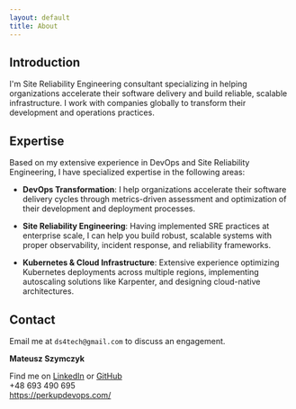 ```yaml
---
layout: default
title: About
---
```


## Introduction

I'm Site Reliability Engineering consultant specializing in helping organizations accelerate their software delivery and build reliable, scalable infrastructure. I work with companies globally to transform their development and operations practices.

## Expertise

Based on my extensive experience in DevOps and Site Reliability Engineering, I have specialized expertise in the following areas:

* **DevOps Transformation**: I help organizations accelerate their software delivery cycles through metrics-driven assessment and optimization of their development and deployment processes.

* **Site Reliability Engineering**: Having implemented SRE practices at enterprise scale, I can help you build robust, scalable systems with proper observability, incident response, and reliability frameworks.

* **Kubernetes & Cloud Infrastructure**: Extensive experience optimizing Kubernetes deployments across multiple regions, implementing autoscaling solutions like Karpenter, and designing cloud-native architectures.


## Contact

Email me at `ds4tech@gmail.com` to discuss an engagement.

**Mateusz Szymczyk**<br/>

Find me on [LinkedIn](https://www.linkedin.com/in/mat-szymczyk/) or [GitHub](https://github.com/ds4tech)
<br/> +48 693 490 695
<br/> https://perkupdevops.com/

